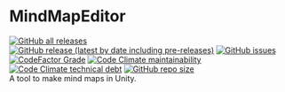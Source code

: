 # MindMapEditor
[![GitHub all releases](https://img.shields.io/github/downloads/palapapa/MindMapEditor/total?style=for-the-badge)](https://github.com/palapapa/MindMapEditor/releases)
[![GitHub release (latest by date including pre-releases)](https://img.shields.io/github/v/release/palapapa/MindMapEditor?include_prereleases&style=for-the-badge)](https://github.com/palapapa/MindMapEditor/releases)
[![GitHub issues](https://img.shields.io/github/issues-raw/palapapa/MindMapEditor?color=red&style=for-the-badge)](https://github.com/palapapa/MindMapEditor/issues)
[![CodeFactor Grade](https://img.shields.io/codefactor/grade/github/palapapa/MindMapEditor?style=for-the-badge)](https://www.codefactor.io/repository/github/palapapa/MindMapEditor)
[![Code Climate maintainability](https://img.shields.io/codeclimate/maintainability-percentage/palapapa/MindMapEditor?style=for-the-badge)](https://codeclimate.com/github/palapapa/MindMapEditor)
[![Code Climate technical debt](https://img.shields.io/codeclimate/tech-debt/palapapa/MindMapEditor?style=for-the-badge)](https://codeclimate.com/github/palapapa/MindMapEditor)
[![GitHub repo size](https://img.shields.io/github/repo-size/palapapa/MindMapEditor?style=for-the-badge)](https://github.com/palapapa/MindMapEditor/releases)
<br>
A tool to make mind maps in Unity.
